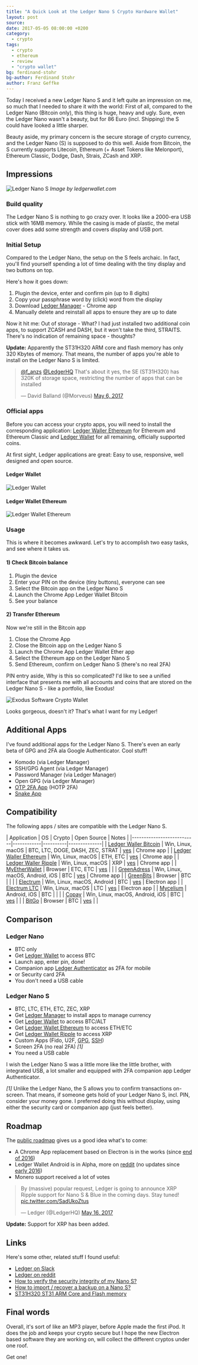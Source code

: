 ```yaml
---
title: "A Quick Look at the Ledger Nano S Crypto Hardware Wallet"
layout: post
source:
date: 2017-05-05 08:00:00 +0200
category:
  - crypto
tags:
  - crypto
  - ethereum
  - review
  - "crypto wallet"
bg: ferdinand-stohr
bg-author: Ferdinand Stohr
author: Franz Geffke
---
```


Today I received a new Ledger Nano S and it left quite an impression on me, so much that I needed to share it with the world: First of all, compared to the Ledger Nano (Bitcoin only), this thing is huge, heavy and ugly. Sure, even the Ledger Nano wasn't a beauty, but for 86 Euro (incl. Shipping) the S could have looked a little sharper.

Beauty aside, my primary concern is the secure storage of crypto currency, and the Ledger Nano (S) is supposed to do this well. Aside from Bitcoin, the S currently supports Litecoin, Ethereum (+ Asset Tokens like Melonport), Ethereum Classic, Dodge, Dash, Strais, ZCash and XRP.

## Impressions

![Ledger Nano S](/assets/content/2017/a-quick-look-ledger-nano-crypto-hardware-wallet_04.png)
_Image by ledgerwallet.com_

### Build quality

The Ledger Nano S is nothing to go crazy over. It looks like a 2000-era USB stick with 16MB memory. While the casing is made of plastic, the metal cover does add some strength and covers display and USB port.

### Initial Setup

Compared to the Ledger Nano, the setup on the S feels archaic. In fact, you'll find yourself spending a lot of time dealing with the tiny display and two buttons on top.

Here's how it goes down:

1. Plugin the device, enter and confirm pin (up to 8 digits)
2. Copy your passphrase word by (click) word from the display
3. Download [Ledger Manager](https://www.ledgerwallet.com/apps/manager) - Chrome app
4. Manually delete and reinstall all apps to ensure they are up to date

Now it hit me: Out of storage - What? I had just installed two additional coin apps, to support ZCASH and DASH, but it won't take the third, STRAITS. There's no indication of remaining space - thoughts?

**Update:** Apparently the ST31H320 ARM core and flash memory has only 320 Kbytes of memory. That means, the number of apps you're able to install on the Ledger Nano S is limited.

<blockquote class="twitter-tweet" data-conversation="none" data-lang="en"><p lang="en" dir="ltr"><a href="https://twitter.com/f_anzs">@f_anzs</a> <a href="https://twitter.com/LedgerHQ">@LedgerHQ</a> That&#39;s about it yes, the SE (ST31H320) has 320K of storage space, restricting the number of apps that can be installed</p>&mdash; David Balland (@Morveus) <a href="https://twitter.com/Morveus/status/860793519396532224">May 6, 2017</a></blockquote>
<script async src="//platform.twitter.com/widgets.js" charset="utf-8"></script>

### Official apps

Before you can access your crypto apps, you will need to install the corresponding application: [Ledger Waller Ethereum](https://www.ledgerwallet.com/apps/ethereum) for Ethereum and Ethereum Classic and [Ledger Wallet](https://www.ledgerwallet.com/wallet) for all remaining, officially supported coins.

At first sight, Ledger applications are great: Easy to use, responsive, well designed and open source.

#### Ledger Wallet

![Ledger Wallet](/assets/content/2017/a-quick-look-ledger-nano-crypto-hardware-wallet_02.png)

#### Ledger Wallet Ethereum

![Ledger Wallet Ethereum](/assets/content/2017/a-quick-look-ledger-nano-crypto-hardware-wallet_03.png)

### Usage

This is where it becomes awkward. Let's try to accomplish two easy tasks, and see where it takes us.

#### 1) Check Bitcoin balance

1. Plugin the device
2. Enter your PIN on the device (tiny buttons), everyone can see
3. Select the Bitcoin app on the Ledger Nano S
4. Launch the Chrome App Ledger Wallet Bitcoin
5. See your balance

#### 2) Transfer Ethereum

Now we're still in the Bitcoin app

1. Close the Chrome App
2. Close the Bitcoin app on the Ledger Nano S
3. Launch the Chrome App Ledger Wallet Ether app
4. Select the Ethereum app on the Ledger Nano S
5. Send Ethereum, confirm on Ledger Nano S (there's no real 2FA)

PIN entry aside, Why is this so complicated? I'd like to see a unified interface that presents me with all accounts and coins that are stored on the Ledger Nano S - like a portfolio, like Exodus!

![Exodus Software Crypto Wallet](/assets/content/2017/a-quick-look-ledger-nano-crypto-hardware-wallet_01.png)

Looks gorgeous, doesn't it? That's what I want for my Ledger!

## Additional Apps

I've found additional apps for the Ledger Nano S. There's even an early beta of GPG and 2FA ala Google Authenticator. Cool stuff!

- Komodo (via Ledger Manager)
- SSH/GPG Agent (via Ledger Manager)
- Password Manager (via Ledger Manager)
- Open GPG (via Ledger Manager)
- [OTP 2FA App](https://parkerhoyes.com/bolos-apps) (HOTP 2FA)
- [Snake App](https://parkerhoyes.com/bolos-apps)

## Compatibility

The following apps / sites are compatible with the Ledger Nano S.

| Application | OS | Crypto | Open Source | Notes |
|---------------------------|------------|----------|--------------|
| [Ledger Waller Bitcoin](https://www.ledgerwallet.com/wallet) | Win, Linux, macOS | BTC, LTC, DOGE, DASH, ZEC, STRAT | [yes](https://github.com/LedgerHQ) | Chrome app |
| [Ledger Waller Ethereum](https://www.ledgerwallet.com/apps/ethereum) | Win, Linux, macOS | ETH, ETC | [yes](https://github.com/LedgerHQ) | Chrome app |
| [Ledger Waller Ripple](https://www.ledgerwallet.com/apps/ripple) | Win, Linux, macOS | XRP | [yes](https://github.com/LedgerHQ/ledger-wallet-ripple) | Chrome app |
| [MyEtherWallet](https://www.myetherwallet.com/) | Browser | ETC, ETC | [yes](https://github.com/kvhnuke/etherwallet) |  |
| [GreenAdress](https://greenaddress.it/) | Win, Linux, macOS, Android, iOS | BTC | [yes](https://github.com/greenaddress) | Chrome app |
| [GreenBits](https://ledger.groovehq.com/knowledge_base/topics/how-to-use-the-ledger-nano-with-greenaddress) | Browser | BTC |  |  |
| [Electrum](https://electrum.org/) | Win, Linux, macOS, Android | BTC | [yes](https://github.com/spesmilo/electrum) | Electron app |
| [Electrum LTC](https://electrum-ltc.org/) | Win, Linux, macOS | LTC | [yes](https://electrum-ltc.org/) | Electron app |
| [Mycelium](https://wallet.mycelium.com/) | Android, iOS | BTC |  |  |
| [Copay](https://copay.io/) | Win, Linux, macOS, Android, iOS | BTC | [yes](https://github.com/bitpay/copay/releases/tag/v3.1.3) |  |
| [BitGo](https://bitgo.zendesk.com/hc/en-us/articles/115000357746) | Browser | BTC | [yes](https://github.com/bitgo) |  |

## Comparison

### Ledger Nano

- BTC only
- Get [Ledger Wallet](https://www.ledgerwallet.com/apps/bitcoin) to access BTC
- Launch app, enter pin, done!
- Companion app [Ledger Authenticator](https://www.ledgerwallet.com/apps/bitcoin#get-the-apps) as 2FA for mobile
- or Security card 2FA
- You don't need a USB cable

### Ledger Nano S

- BTC, LTC, ETH, ETC, ZEC, XRP
- Get [Ledger Manager](https://www.ledgerwallet.com/apps/manager) to install apps to manage currency
- Get [Ledger Wallet](https://www.ledgerwallet.com/apps/bitcoin) to access BTC/ALT
- Get [Ledger Wallet Ethereum](https://www.ledgerwallet.com/apps/ethereum) to access ETH/ETC
- Get [Ledger Wallet Ripple](https://www.ledgerwallet.com/apps/ripple) to access XRP
- Custom Apps (Fido, U2F, [GPG](https://github.com/LedgerHQ/blue-app-ssh-agent), [SSH](https://github.com/LedgerHQ/blue-app-ssh-agent))
- Screen 2FA (no real 2FA) *[1]*
- You need a USB cable

I wish the Ledger Nano S was a little more like the little brother, with integrated USB, a lot smaller and equipped with 2FA companion app Ledger Authenticator.

*[1]* Unlike the Ledger Nano, the S allows you to confirm transactions on-screen. That means, if someone gets hold of your Ledger Nano S, incl. PIN, consider your money gone. I preferred doing this without display, using either the security card or companion app (just feels better).

## Roadmap

The [public roadmap](https://trello.com/b/5nQ1mdzt/ledger-roadmap) gives us a good idea what's to come:

- A Chrome App replacement based on Electron is in the works (since [end of 2016](https://trello.com/c/mf0aFgDK/28-chrome-applications-end-of-life))
- Ledger Wallet Android is in Alpha, more on [reddit](https://www.reddit.com/r/ledgerwallet/comments/47bti4/ledger_wallet_android_spv_alpha_release/) (no updates since [early 2016](https://github.com/LedgerHQ/ledger-wallet-android))
- Monero support received a lot of votes

<blockquote class="twitter-tweet" data-lang="en"><p lang="en" dir="ltr">By (massive) popular request, Ledger is going to announce XRP Ripple support for Nano S &amp; Blue in the coming days. Stay tuned! <a href="https://t.co/SadUkoZtus">pic.twitter.com/SadUkoZtus</a></p>&mdash; Ledger (@LedgerHQ) <a href="https://twitter.com/LedgerHQ/status/864395677475930112">May 16, 2017</a></blockquote>
<script async src="//platform.twitter.com/widgets.js" charset="utf-8"></script>

**Update:** Support for XRP has been added.

## Links

Here's some other, related stuff I found useful:

- [Ledger on Slack](http://slack.ledger.co/)
- [Ledger on reddit](https://www.reddit.com/r/ledgerwallet/)
- [How to verify the security integrity of my Nano S?](http://support.ledgerwallet.com/knowledge_base/topics/how-to-verify-the-security-integrity-of-my-nano-s)
- [How to import / recover a backup on a Nano S?](http://support.ledgerwallet.com/knowledge_base/topics/how-to-import-slash-recover-a-backup-on-a-nano-s)
- [ST31H320 ST31 ARM Core and Flash memory](http://www.st.com/en/secure-mcus/st31h320.html)

## Final words

Overall, it's sort of like an MP3 player, before Apple made the first iPod. It does the job and keeps your crypto secure but I hope the new Electron based software they are working on, will collect the different cryptos under one roof.

Get one!
